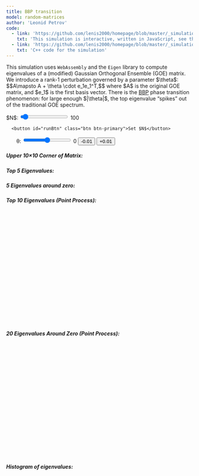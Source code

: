 ```yaml
---
title: BBP transition
model: random-matrices
author: 'Leonid Petrov'
code:
  - link: 'https://github.com/lenis2000/homepage/blob/master/_simulations/random-matrices/2025-01-28-BBP-transition.md'
    txt: 'This simulation is interactive, written in JavaScript, see the source code of this page at the link'
  - link: 'https://github.com/lenis2000/homepage/blob/master/_simulations/random-matrices/2025-01-28-BBP-transition.cpp'
    txt: 'C++ code for the simulation'
---
```


<script src="{{site.url}}/js/d3.v7.min.js"></script>
<script src="{{site.url}}/js/2025-01-28-BBP-transition.js"></script>

<div class="row">
  <div class="col-12 mb-3">
    <p>
      This simulation uses <code>WebAssembly</code> and the <code>Eigen</code> library to compute eigenvalues
      of a (modified) Gaussian Orthogonal Ensemble (GOE) matrix. We introduce a rank-1 perturbation governed by
      a parameter $\theta$:
      $$A\mapsto A + \theta \cdot e_1e_1^T,$$ where $A$ is the original GOE matrix, and $e_1$ is the first basis vector.
      There is the <a href="https://arxiv.org/abs/math/0403022">BBP</a> phase transition phenomenon: for large enough $|\theta|$,
      the top eigenvalue “spikes” out of the traditional GOE spectrum.
    </p>
  </div>
</div>

<div class="row">
  <!-- Controls -->
  <div class="col-12 col-lg-8">
    <div class="controls mb-3">
      <label for="nInput">$N$:</label>
      <input id="nInput" type="range" min="2" max="2000" step="1" value="100" />
      <span id="nValue">100</span>&nbsp;


      <button id="runBtn" class="btn btn-primary">Set $N$</button>

&nbsp;&nbsp;&nbsp;&nbsp;&nbsp;&nbsp;
      <label for="thetaInput">θ:</label>
      <input id="thetaInput" type="range" min="-5" max="5" step="0.02" value="0" />
      <span id="thetaValue">0</span>
      <button id="decreaseTheta" class="btn btn-sm btn-secondary">-0.01</button>
           <button id="increaseTheta" class="btn btn-sm btn-secondary">+0.01</button>
    </div>
  </div>
</div>

<div class="row">
  <!-- Matrix corner display -->
  <div class="col-12 col-lg-8 mb-3">
    <h5>Upper 10×10 Corner of Matrix:</h5>
    <div id="matrixCorner" style="font-family: monospace; white-space: pre"></div>
  </div>
</div>

<div class="row">
  <!-- Top & zero eigenvalue listings -->
  <div id="topEigenvals" class="mb-3 col-6 col-lg-6">
      <h5>Top 5 Eigenvalues:</h5>
      <ol id="eigenvalList">
          <!-- Populated by JavaScript -->
      </ol>
  </div>
  <div id="zeroEigenvals" class="mb-3 col-6 col-lg-6">
      <h5>5 Eigenvalues around zero:</h5>
      <ol id="eigenvalList_zero">
          <!-- Populated by JavaScript -->
      </ol>
  </div>
</div>

<!-- Row 4 with the new theta control and the point processes -->
<div class="row">
  <div class="col-12 col-lg-6">
    <h5 class="mt-4">Top 10 Eigenvalues (Point Process):</h5>
    <svg id="top10EigenvalsPlot" width="100%" style="min-height: 300px;"></svg>
  </div>

  <div class="col-12 col-lg-6">
    <h5 class="mt-4">20 Eigenvalues Around Zero (Point Process):</h5>
    <svg id="zero20EigenvalsPlot" width="100%" style="min-height: 300px;"></svg>
  </div>


</div>

<div class="row align-items-center">
  <!-- Histogram on the left -->
  <div class="col-12">
      <h5>Histogram of eigenvalues:</h5>
      <svg id="plot" width="100%" style="min-height: 400px;"></svg>
  </div>

</div>

<script>
    async function initWasm() {
        try {
            // Wait for the Module to be ready
            await new Promise((resolve) => {
                if (Module.ready) resolve();
                else Module.onRuntimeInitialized = resolve;
            });

            // Auto-generate once after loading
            document.getElementById("nInput").value = 100;
            document.getElementById("nValue").textContent = 100;
            document.getElementById("thetaInput").value = 0;
            document.getElementById("thetaValue").textContent = 0;

            runSimulation(); // auto-run once the WASM is ready

        } catch (error) {
            console.error('Failed to load WASM:', error);
            document.body.innerHTML += `<p style="color: red">Error loading WASM: ${error.message}</p>`;
        }
    }

    function displayMatrixCorner() {
        // Get the corner data from WASM
        const cornerPtr = Module._getMatrixCorner();
        const cornerSize = Module._getCornerSize();
        const cornerData = new Float64Array(Module.HEAPF64.buffer, cornerPtr, 100); // 10x10 array

        // Format the corner as a string
        let output = '';
        for (let i = 0; i < cornerSize; i++) {
            for (let j = 0; j < cornerSize; j++) {
                output += cornerData[i * 10 + j].toFixed(3).padStart(8) + ' ';
            }
            output += '\n';
        }

        // Display in the div
        document.getElementById('matrixCorner').textContent = output;
    }

    function runSimulation() {
        const N = parseInt(document.getElementById("nInput").value, 10);
        const theta = parseFloat(document.getElementById("thetaInput").value);

        // Update the WASM side with current theta
        Module.ccall('setTheta', null, ['number'], [theta]);

        const eigenvals = getEigenvalues(N);

        drawHistogram(eigenvals);
        displayTopEigenvalues(eigenvals);
        displayEigenvaluesAroundZero(eigenvals);

        // Render aggregated heatmap
        // drawHeatmap();

      // Update matrix corner display
           displayMatrixCorner();

        // Draw top 10 as a point process with tooltips
        const top10 = getTop10Eigenvals(eigenvals);
        drawEigenvaluePointProcess(top10, "#top10EigenvalsPlot", "Top 10 Eigenvalues");

        // Draw 20 around zero as a point process with tooltips
        const zero20 = getZero20Eigenvals(eigenvals);
        drawEigenvaluePointProcess(zero20, "#zero20EigenvalsPlot", "20 Around Zero");
    }

    function getEigenvalues(N) {
        if (!Module || !Module._computeEigenvalues) return [];
        try {
            const ptr = Module._computeEigenvalues(N);
            return Array.from(new Float64Array(Module.HEAPF64.buffer, ptr, N));
        } catch (error) {
            console.error('Error computing eigenvalues:', error);
            return [];
        }
    }

    // Not strictly needed for the heatmap but left here for reference
    function getMatrixData() {
        const N = Module._getCurrentN();
        const ptr = Module._getMatrixData();
        return Array.from(new Float64Array(Module.HEAPF64.buffer, ptr, N * N));
    }

    // Create a histogram of the eigenvalues
    function drawHistogram(eigenvals) {
        const svg = d3.select("#plot");
        svg.selectAll("*").remove();

        const margin = { top: 20, right: 30, bottom: 30, left: 40 };
        const width = svg.node().getBoundingClientRect().width;
        const height = svg.node().getBoundingClientRect().height;

        const xScale = d3.scaleLinear()
            .domain([-4, 4])
            .range([margin.left, width - margin.right]);

        const N = eigenvals.length;
        const numBins = N <= 100 ? 10 : 40;
        const bins = d3.bin()
            .domain(xScale.domain())
            .thresholds(numBins)(eigenvals);

        const binWidth = (bins[0].x1 - bins[0].x0);
        const totalArea = N * binWidth;
        const normalizedBins = bins.map(bin => ({
            ...bin,
            normalizedLength: bin.length / totalArea
        }));

        const yScale = d3.scaleLinear()
            .domain([0, d3.max(normalizedBins, d => d.normalizedLength)])
            .range([height - margin.bottom, margin.top]);

        // Axes
        svg.append("g")
            .attr("transform", `translate(0,${height - margin.bottom})`)
            .call(d3.axisBottom(xScale));
        svg.append("g")
            .attr("transform", `translate(${margin.left},0)`)
            .call(d3.axisLeft(yScale));

        // Bars
        svg.selectAll(".bar")
            .data(normalizedBins)
            .join("rect")
            .attr("class", "bar")
            .attr("x", d => xScale(d.x0))
            .attr("width", d => xScale(d.x1) - xScale(d.x0))
            .attr("y", d => yScale(d.normalizedLength))
            .attr("height", d => yScale(0) - yScale(d.normalizedLength))
            .attr("fill", "#00204E");

        // Semicircle overlay (Wigner semicircle distribution for GOE)
        const semicircleData = Array.from({ length: 200 }, (_, i) => {
            const x = -2 + (i / 199) * 4;
            const y = Math.abs(x) <= 2 ? Math.sqrt(4 - x ** 2) / (2 * Math.PI) : 0;
            return { x, y };
        });

        const line = d3.line()
            .x(d => xScale(d.x))
            .y(d => yScale(d.y))
            .curve(d3.curveBasis);

        svg.append("path")
            .datum(semicircleData)
            .attr("fill", "none")
            .attr("stroke", "#F56C26")
            .attr("stroke-width", 1.5)
            .attr("d", line);
    }

    function displayTopEigenvalues(eigenvals) {
        const topList = eigenvals.slice().sort((a, b) => b - a).slice(0, 5);
        const listElement = document.getElementById("eigenvalList");
        listElement.innerHTML = "";
        topList.forEach(val => {
            const li = document.createElement("li");
            li.textContent = val.toFixed(4);
            listElement.appendChild(li);
        });
    }

    function displayEigenvaluesAroundZero(eigenvals) {
        const sortedEigenvals = eigenvals.slice().sort((a, b) => a - b);
        const zeroIndex = sortedEigenvals.findIndex(x => x >= 0);

        const startIndex = Math.max(0, zeroIndex - 2);
        const endIndex   = Math.min(sortedEigenvals.length, zeroIndex + 3);
        const values = sortedEigenvals.slice(startIndex, endIndex);

        const listElement = document.getElementById("eigenvalList_zero");
        listElement.innerHTML = "";
        values.forEach(val => {
            const li = document.createElement("li");
            li.textContent = val.toFixed(4);
            listElement.appendChild(li);
        });
    }

    // Extract 10 largest eigenvalues
    function getTop10Eigenvals(eigenvals) {
        return eigenvals.slice().sort((a, b) => b - a).slice(0, 10);
    }

    // Extract 20 eigenvalues around zero
    function getZero20Eigenvals(eigenvals) {
        const sorted = eigenvals.slice().sort((a, b) => a - b);
        const zeroIndex = sorted.findIndex(x => x >= 0);

        // We want 10 below zero and 10 above zero if possible
        const startIndex = Math.max(0, zeroIndex - 10);
        const endIndex   = Math.min(sorted.length, zeroIndex + 10);
        return sorted.slice(startIndex, endIndex);
    }

    // Draw a point process scatterplot + tooltips
    function drawEigenvaluePointProcess(eigenvalsSubset, containerId, title) {
        const svg = d3.select(containerId);
        svg.selectAll("*").remove();

        const margin = { top: 20, right: 30, bottom: 30, left: 50 };
        const width = svg.node().getBoundingClientRect().width;
        const height = svg.node().getBoundingClientRect().height;

        const xScale = d3.scaleBand()
            .domain(eigenvalsSubset.map((_, i) => i.toString()))
            .range([margin.left, width - margin.right])
            .padding(0.2);

        const minVal = d3.min(eigenvalsSubset);
        const maxVal = d3.max(eigenvalsSubset);
        const yScale = d3.scaleLinear()
            .domain([minVal, maxVal])
            .nice()
            .range([height - margin.bottom, margin.top]);

        // Axes
        const xAxis = d3.axisBottom(xScale).tickFormat(i => +i + 1);
        svg.append("g")
            .attr("transform", `translate(0,${height - margin.bottom})`)
            .call(xAxis);
        svg.append("g")
            .attr("transform", `translate(${margin.left},0)`)
            .call(d3.axisLeft(yScale));

        // Title
        svg.append("text")
            .attr("x", width / 2)
            .attr("y", margin.top - 5)
            .attr("text-anchor", "middle")
            .style("font-size", "14px")
            .text(title);

        // Tooltip
        const tooltip = d3.select("body")
          .append("div")
          .style("position", "absolute")
          .style("padding", "6px")
          .style("background", "white")
          .style("border", "1px solid #ccc")
          .style("border-radius", "4px")
          .style("pointer-events", "none")
          .style("display", "none");

        // Points
        svg.selectAll("circle")
            .data(eigenvalsSubset)
            .join("circle")
            .attr("cx", (_, i) => xScale(i.toString()) + xScale.bandwidth() / 2)
            .attr("cy", d => yScale(d))
            .attr("r", 5)
            .attr("fill", "#8B0000")
            .on("mouseover", function (event, d) {
                d3.select(this).attr("fill", "orange");
                tooltip.style("display", "block")
                       .html(`Eigenvalue: ${d.toFixed(4)}`);
            })
            .on("mousemove", function (event) {
                tooltip.style("top", (event.pageY + 10) + "px")
                       .style("left", (event.pageX + 10) + "px");
            })
            .on("mouseleave", function () {
                d3.select(this).attr("fill", "#8B0000");
                tooltip.style("display", "none");
            });

        // Optional horizontal line at y=0
        if (minVal < 0 && maxVal > 0) {
            svg.append("line")
                .attr("x1", margin.left)
                .attr("x2", width - margin.right)
                .attr("y1", yScale(0))
                .attr("y2", yScale(0))
                .attr("stroke", "#333")
                .attr("stroke-width", 1)
                .attr("stroke-dasharray", "3,3");
        }
    }


    // Button to resample
    document.getElementById("runBtn").addEventListener("click", () => {
        runSimulation();
    });

    // Slider for N
    document.getElementById("nInput").addEventListener("input", (e) => {
        document.getElementById("nValue").textContent = e.target.value;
    });

    // Slider for theta - call runSimulation() so that only rank-1 shift is reapplied
    document.getElementById("thetaInput").addEventListener("input", (e) => {
        document.getElementById("thetaValue").textContent = e.target.value;
        runSimulation();
    });

    // Fine control buttons for theta
    document.getElementById("increaseTheta").addEventListener("click", () => {
        const thetaInput = document.getElementById("thetaInput");
        const currentTheta = parseFloat(thetaInput.value);
        const newTheta = Math.min(5, currentTheta + 0.01);
        thetaInput.value = newTheta;
        document.getElementById("thetaValue").textContent = newTheta.toFixed(2);
        runSimulation();
    });

    document.getElementById("decreaseTheta").addEventListener("click", () => {
        const thetaInput = document.getElementById("thetaInput");
        const currentTheta = parseFloat(thetaInput.value);
        const newTheta = Math.max(-5, currentTheta - 0.01);
        thetaInput.value = newTheta;
        document.getElementById("thetaValue").textContent = newTheta.toFixed(2);
        runSimulation();
    });

    // Initialize WASM after page loads
    initWasm();
</script>
